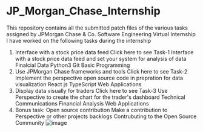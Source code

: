 # JP_Morgan_Chase_Internship
This repository contains all the submitted patch files of the various tasks assigned by JPMorgan Chase & Co. Software Engineering Virtual Internship
I have worked on the following tasks during the internship
1. Interface with a stock price data feed Click here to see Task-1
Interface with a stock price data feed and set your system for analysis of data
Finalcial Data
Python3
Git
Basic Programming
2. Use JPMorgan Chase frameworks and tools Click here to see Task-2
Implement the perspective open source code in prepration for data visualization
React js
TypeScript
Web Applications
3. Display data visually for traders Click here to see Task-3
Use Perspective to create the chart for the trader's dashboard
Technical Communications
Financial Analysis
Web Applications
4. Bonus task: Open source contribution
Make a contribution to Perspective or other projects backlogs
Contrubuting to the Open Source Community
![image](https://user-images.githubusercontent.com/70130342/205652273-aea92a62-cdec-4535-ab86-31417f1a45fc.png)
